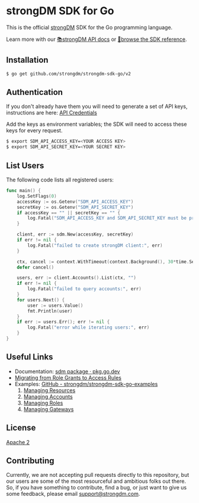 # strongDM SDK for Go

This is the official [strongDM](https://www.strongdm.com/) SDK for the Go programming language. 

Learn more with our [📚strongDM API docs](https://www.strongdm.com/docs/api/) or [📓browse the SDK reference](https://pkg.go.dev/github.com/strongdm/strongdm-sdk-go?tab=doc).

## Installation

```bash
$ go get github.com/strongdm/strongdm-sdk-go/v2
```

## Authentication

If you don't already have them you will need to generate a set of API keys, instructions are here: [API Credentials](https://www.strongdm.com/docs/admin-guide/api-credentials/)

Add the keys as environment variables; the SDK will need to access these keys for every request.
```bash
$ export SDM_API_ACCESS_KEY=<YOUR ACCESS KEY>
$ export SDM_API_SECRET_KEY=<YOUR SECRET KEY>
```

## List Users
The following code lists all registered users:

```go
func main() {
	log.SetFlags(0)
	accessKey := os.Getenv("SDM_API_ACCESS_KEY")
	secretKey := os.Getenv("SDM_API_SECRET_KEY")
	if accessKey == "" || secretKey == "" {
		log.Fatal("SDM_API_ACCESS_KEY and SDM_API_SECRET_KEY must be provided")
	}

	client, err := sdm.New(accessKey, secretKey)
	if err != nil {
		log.Fatal("failed to create strongDM client:", err)
	}

	ctx, cancel := context.WithTimeout(context.Background(), 30*time.Second)
	defer cancel()

	users, err := client.Accounts().List(ctx, "")
	if err != nil {
		log.Fatal("failed to query accounts:", err)
	}
	for users.Next() {
		user := users.Value()
		fmt.Println(user)
	}
	if err := users.Err(); err != nil {
		log.Fatal("error while iterating users:", err)
	}
}
```

## Useful Links

* Documentation:  [sdm package · pkg.go.dev](https://pkg.go.dev/github.com/strongdm/strongdm-sdk-go?tab=doc)
* [Migrating from Role Grants to Access Rules](https://github.com/strongdm/strongdm-sdk-go/wiki/Migrating-from-Role-Grants-to-Access-Rules)
* Examples: [GitHub - strongdm/strongdm-sdk-go-examples](https://github.com/strongdm/strongdm-sdk-go-examples)
	1. [Managing Resources](https://github.com/strongdm/strongdm-sdk-go-examples/tree/master/1_managing_resources)
	1. [Managing Accounts](https://github.com/strongdm/strongdm-sdk-go-examples/tree/master/2_managing_accounts)
	1. [Managing Roles](https://github.com/strongdm/strongdm-sdk-go-examples/tree/master/3_managing_roles)
	1. [Managing Gateways](https://github.com/strongdm/strongdm-sdk-go-examples/tree/master/4_managing_gateways)
   
## License

[Apache 2](https://github.com/strongdm/strongdm-sdk-go/blob/master/LICENSE)

## Contributing 

Currently, we are not accepting pull requests directly to this repository, but our users are some of the most resourceful and ambitious folks out there. So, if you have something to contribute, find a bug, or just want to give us some feedback, please email <support@strongdm.com>.